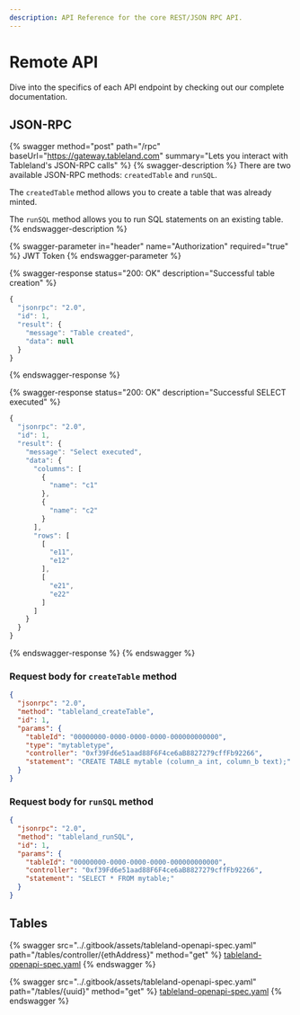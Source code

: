 ```yaml
---
description: API Reference for the core REST/JSON RPC API.
---
```


# Remote API

Dive into the specifics of each API endpoint by checking out our complete documentation.

## JSON-RPC

{% swagger method="post" path="/rpc" baseUrl="https://gateway.tableland.com" summary="Lets you interact with Tableland's JSON-RPC calls" %}
{% swagger-description %}
There are two available JSON-RPC methods: `createdTable` and `runSQL`.

The `createdTable` method allows you to create a table that was already minted.

The `runSQL` method allows you to run SQL statements on an existing table.
{% endswagger-description %}

{% swagger-parameter in="header" name="Authorization" required="true" %}
JWT Token
{% endswagger-parameter %}

{% swagger-response status="200: OK" description="Successful table creation" %}
```javascript
{
  "jsonrpc": "2.0",
  "id": 1,
  "result": {
    "message": "Table created",
    "data": null
  }
}
```
{% endswagger-response %}

{% swagger-response status="200: OK" description="Successful SELECT executed" %}
```javascript
{
  "jsonrpc": "2.0",
  "id": 1,
  "result": {
    "message": "Select executed",
    "data": {
      "columns": [
        {
          "name": "c1"
        },
        {
          "name": "c2"
        }
      ],
      "rows": [
        [
          "e11",
          "e12"
        ],
        [
          "e21",
          "e22"
        ]
      ]
    }
  }
}
```
{% endswagger-response %}
{% endswagger %}

### Request body for `createTable` method

```json
{
  "jsonrpc": "2.0",
  "method": "tableland_createTable",
  "id": 1,
  "params": {
    "tableId": "00000000-0000-0000-0000-000000000000",
    "type": "mytabletype",
    "controller": "0xf39Fd6e51aad88F6F4ce6aB8827279cffFb92266",
    "statement": "CREATE TABLE mytable (column_a int, column_b text);"
  }
}
```

### Request body for `runSQL` method

```json
{
  "jsonrpc": "2.0",
  "method": "tableland_runSQL",
  "id": 1,
  "params": {
    "tableId": "00000000-0000-0000-0000-000000000000",
    "controller": "0xf39Fd6e51aad88F6F4ce6aB8827279cffFb92266",
    "statement": "SELECT * FROM mytable;"
  }
}
```

## Tables

{% swagger src="../.gitbook/assets/tableland-openapi-spec.yaml" path="/tables/controller/{ethAddress}" method="get" %}
[tableland-openapi-spec.yaml](../.gitbook/assets/tableland-openapi-spec.yaml)
{% endswagger %}

{% swagger src="../.gitbook/assets/tableland-openapi-spec.yaml" path="/tables/{uuid}" method="get" %}
[tableland-openapi-spec.yaml](../.gitbook/assets/tableland-openapi-spec.yaml)
{% endswagger %}
